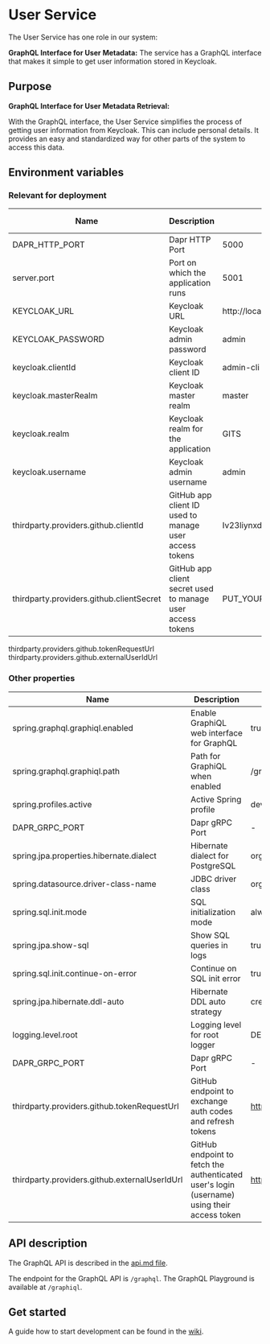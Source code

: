 # User Service

The User Service has one role in our system: 

**GraphQL Interface for User Metadata:** The service has a GraphQL interface that makes it simple to get user information stored in Keycloak. 

## Purpose

 **GraphQL Interface for User Metadata Retrieval:**

   With the GraphQL interface, the User Service simplifies the process of getting user information from Keycloak. This can include personal details. It provides an easy and standardized way for other parts of the system to access this data.

## Environment variables 
### Relevant for deployment
| Name                                     | Description                                                | Value in Dev Environment                    | Value in Prod Environment |
|------------------------------------------|------------------------------------------------------------|---------------------------------------------|---------------------------|
| DAPR_HTTP_PORT                           | Dapr HTTP Port                                             | 5000                                        | 3500                      |
| server.port                              | Port on which the application runs                         | 5001                                        | 5001                      |
| KEYCLOAK_URL                             | Keycloak URL                                               | http://localhost:9009/                      | http://keycloak/keycloak  |
| KEYCLOAK_PASSWORD                        | Keycloak admin password                                    | admin                                       | *secret*                  |
| keycloak.clientId                        | Keycloak client ID                                         | admin-cli                                   | admin-cli                 |
| keycloak.masterRealm                     | Keycloak master realm                                      | master                                      | master                    |
| keycloak.realm                           | Keycloak realm for the application                         | GITS                                        | GITS                      |
| keycloak.username                        | Keycloak admin username                                    | admin                                       | admin                     |
| thirdparty.providers.github.clientId     | GitHub app client ID used to manage user access tokens     | Iv23liynxdcJafLw0ptQ                        |                           |
| thirdparty.providers.github.clientSecret | GitHub app client secret used to manage user access tokens | PUT_YOUR_CLIENT_SECRET_FOR_DEVELOPMENT_HERE | *secret*                  |

thirdparty.providers.github.tokenRequestUrl
thirdparty.providers.github.externalUserIdUrl
### Other properties
| Name                                          | Description                                                                                 | Value in Dev Environment                    | Value in Prod Environment               |
|-----------------------------------------------|---------------------------------------------------------------------------------------------|---------------------------------------------|-----------------------------------------|
| spring.graphql.graphiql.enabled               | Enable GraphiQL web interface for GraphQL                                                   | true                                        | true                                    |
| spring.graphql.graphiql.path                  | Path for GraphiQL when enabled                                                              | /graphiql                                   | /graphiql                               |
| spring.profiles.active                        | Active Spring profile                                                                       | dev                                         | prod                                    |
| DAPR_GRPC_PORT                                | Dapr gRPC Port                                                                              | -                                           | 50001                                   |
| spring.jpa.properties.hibernate.dialect       | Hibernate dialect for PostgreSQL                                                            | org.hibernate.dialect.PostgreSQLDialect     | org.hibernate.dialect.PostgreSQLDialect |
| spring.datasource.driver-class-name           | JDBC driver class                                                                           | org.postgresql.Driver                       | org.postgresql.Driver                   |
| spring.sql.init.mode                          | SQL initialization mode                                                                     | always                                      | always                                  |
| spring.jpa.show-sql                           | Show SQL queries in logs                                                                    | true                                        | false                                   |
| spring.sql.init.continue-on-error             | Continue on SQL init error                                                                  | true                                        | true                                    |
| spring.jpa.hibernate.ddl-auto                 | Hibernate DDL auto strategy                                                                 | create                                      | update                                  |
| logging.level.root                            | Logging level for root logger                                                               | DEBUG                                       | -                                       |
| DAPR_GRPC_PORT                                | Dapr gRPC Port                                                                              | -                                           | 50001                                   |
| thirdparty.providers.github.tokenRequestUrl   | GitHub endpoint to exchange auth codes and refresh tokens                                   | https://github.com/login/oauth/access_token | same                                    |
| thirdparty.providers.github.externalUserIdUrl | GitHub endpoint to fetch the authenticated user's login (username) using their access token | https://api.github.com/user                 | same                                    |
## API description

The GraphQL API is described in the [api.md file](api.md).

The endpoint for the GraphQL API is `/graphql`. The GraphQL Playground is available at `/graphiql`.

## Get started

A guide how to start development can be
found in the [wiki](https://meitrex.readthedocs.io/en/latest/dev-manuals/backend/get-started.html).

